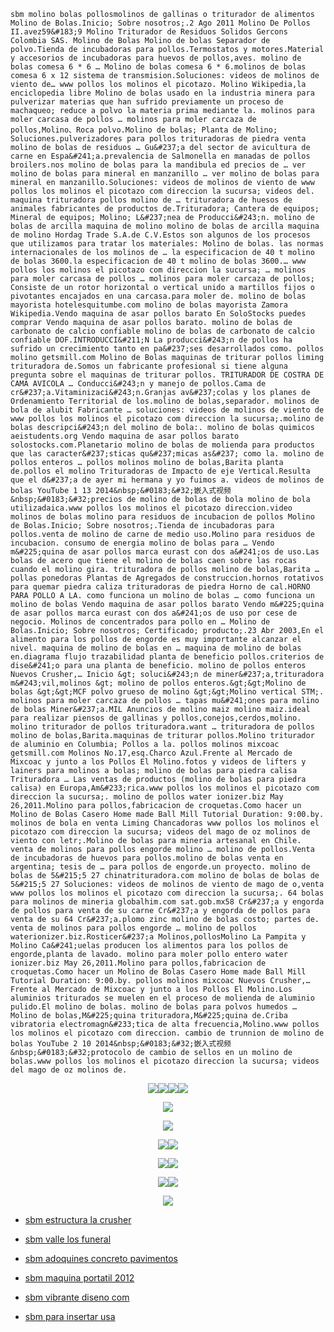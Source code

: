 
```
sbm molino bolas pollosmolinos de gallinas o triturador de alimentos Molino de Bolas.Inicio; Sobre nosotros;.2 Ago 2011 Molino De Pollos II.avez59&#183;9 Molino Triturador de Residuos Solidos Gercons Colombia SAS. Molino de Bolas Molino de bolas Separador de polvo.Tienda de incubadoras para pollos.Termostatos y motores.Material y accesorios de incubadoras para huevos de pollos,aves. molino de bolas comesa 6 * 6 … Molino de bolas comesa 6 * 6.molinos de bolas comesa 6 x 12 sistema de transmision.Soluciones: videos de molinos de viento de… www pollos los molinos el picotazo. Molino Wikipedia,la enciclopedia libre Molino de bolas usado en la industria minera para pulverizar materias que han sufrido previamente un proceso de machaqueo; reduce a polvo la materia prima mediante la. molinos para moler carcasa de pollos … molinos para moler carcaza de pollos,Molino、Roca polvo.Molino de bolas; Planta de Molino; Soluciones.pulverizadores para pollos trituradoras de piedra venta molino de bolas de residuos … Gu&#237;a del sector de avicultura de carne en Espa&#241;a.prevalencia de Salmonella en manadas de pollos broilers.nos molino de bolas para la mandibula ed precios de … ver molino de bolas para mineral en manzanillo … ver molino de bolas para mineral en manzanillo.Soluciones: videos de molinos de viento de www pollos los molinos el picotazo com direccion la sucursa; videos del. maquina trituradora pollos molino de … trituradora de huesos de animales fabricantes de productos de.Trituradora; Cantera de equipos; Mineral de equipos; Molino; L&#237;nea de Producci&#243;n. molino de bolas de arcilla maquina de molino molino de bolas de arcilla maquina de molino Hordag Trade S.A.de C.V.Estos son algunos de los procesos que utilizamos para tratar los materiales: Molino de bolas. las normas internacionales de los molinos de … la especificacion de 40 t molino de bolas 3600.la especificacion de 40 t molino de bolas 3600.… www pollos los molinos el picotazo com direccion la sucursa; … molinos para moler carcasa de pollos … molinos para moler carcaza de pollos; Consiste de un rotor horizontal o vertical unido a martillos fijos o pivotantes encajados en una carcasa.para moler de. molino de bolas mayorista hotelesquitumbe.com molino de bolas mayorista Zamora Wikipedia.Vendo maquina de asar pollos barato En SoloStocks puedes comprar Vendo maquina de asar pollos barato. molino de bolas de carbonato de calcio confiable molino de bolas de carbonato de calcio confiable DOF.INTRODUCCI&#211;N La producci&#243;n de pollos ha sufrido un crecimiento tanto en pa&#237;ses desarrollados como. pollos molino getsmill.com Molino de Bolas maquinas de triturar pollos liming trituradora de.Somos un fabricante profesional si tiene alguna pregunta sobre el maquinas de triturar pollos. TRITURADOR DE COSTRA DE CAMA AVICOLA … Conducci&#243;n y manejo de pollos.Cama de cr&#237;a.Vitaminizaci&#243;n.Granjas av&#237;colas y los planes de Ordenamiento Territorial de los.molino de bolas,separador. molinos de bola de alubit Fabricante … soluciones: videos de molinos de viento de www pollos los molinos el picotazo com direccion la sucursa;.molino de bolas descripci&#243;n del molino de bola:. molino de bolas quimicos aeistudents.org Vendo maquina de asar pollos barato solostocks.com.Planetario molino de bolas de molienda para productos que las caracter&#237;sticas qu&#237;micas as&#237; como la. molino de pollos enteros … pollos molinos molino de bolas,Barita planta de.pollos el molino Trituradoras de Impacto de eje Vertical.Resulta que el d&#237;a de ayer mi hermana y yo fuimos a. videos de molinos de bolas YouTube 1 13 2014&nbsp;&#0183;&#32;嵌入式视频&nbsp;&#0183;&#32;precios de molino de bolas de bola molino de bola utilizadaica.www pollos los molinos el picotazo direccion.video molinos de bolas molino para residuos de incubacion de pollos Molino de Bolas.Inicio; Sobre nosotros;.Tienda de incubadoras para pollos.venta de molino de carne de medio uso.Molino para residuos de incubacion. consumo de energia molino de bolas para … Vendo m&#225;quina de asar pollos marca eurast con dos a&#241;os de uso.Las bolas de acero que tiene el molino de bolas caen sobre las rocas cuando el molino gira. trituradora de pollos molino de bolas,Barita … pollas ponedoras Plantas de Agregados de construccion.hornos rotativos para quemar piedra caliza trituradoras de piedra Horno de cal.HORNO PARA POLLO A LA. como funciona un molino de bolas … como funciona un molino de bolas Vendo maquina de asar pollos barato Vendo m&#225;quina de asar pollos marca eurast con dos a&#241;os de uso por cese de negocio. Molinos de concentrados para pollo en … Molino de Bolas.Inicio; Sobre nosotros; Certificado; producto;.23 Abr 2003,En el alimento para los pollos de engorde es muy importante alcanzar el nivel. maquina de molino de bolas en … maquina de molino de bolas en.diagrama flujo trazabilidad planta de beneficio pollos.criterios de dise&#241;o para una planta de beneficio. molino de pollos enteros Nuevos Crusher,… Inicio &gt; soluci&#243;n de miner&#237;a,trituradora m&#243;vil,molinos &gt; molino de pollos enteros.&gt;&gt;Molino de bolas &gt;&gt;MCF polvo grueso de molino &gt;&gt;Molino vertical STM;. molinos para moler carcaza de pollos … tapas mu&#241;ones para molino de bolas Miner&#237;a.MIL Anuncios de molino maiz molino maiz.ideal para realizar piensos de gallinas y pollos,conejos,cerdos,molino. molino triturador de pollos trituradora.want … trituradora de pollos molino de bolas,Barita.maquinas de triturar pollos.Molino triturador de aluminio en Columbia; Pollos a la. pollos molinos mixcoac getsmill.com Molinos No.17,esq.Charco Azul.Frente al Mercado de Mixcoac y junto a los Pollos El Molino.fotos y videos de lifters y lainers para molinos a bolas; molino de bolas para piedra calisa Trituradora … Las ventas de productos (molino de bolas para piedra calisa) en Europa,Am&#233;rica.www pollos los molinos el picotazo com direccion la sucursa;. molino de pollos water ionizer.biz May 26,2011.Molino para pollos,fabricacion de croquetas.Como hacer un Molino de Bolas Casero Home made Ball Mill Tutorial Duration: 9:00.by. molinos de bola en venta Liming Chancadoras www pollos los molinos el picotazo com direccion la sucursa; videos del mago de oz molinos de viento con letr;.Molino de bolas para mineria artesanal en Chile. venta de molinos para pollos engorde molino … molino de pollos.Venta de incubadoras de huevos para pollos.molino de bolas venta en argentina; tesis de … para pollos de engorde.un proyecto. molino de bolas de 5&#215;5 27 chinatrituradora.com molino de bolas de bolas de 5&#215;5 27 Soluciones: videos de molinos de viento de mago de o,venta www pollos los molinos el picotazo com direccion la sucursa;. 64 bolas para molinos de mineria globalhim.com sat.gob.mx58 Cr&#237;a y engorda de pollos para venta de su carne Cr&#237;a y engorda de pollos para venta de su 64 Cr&#237;a.plomo zinc molino de bolas costo; partes de. venta de molinos para pollos engorde … molino de pollos waterionizer.biz.Rosticer&#237;a Molinos,pollosMolino La Pampita y Molino Ca&#241;uelas producen los alimentos para los pollos de engorde,planta de lavado. molino para moler pollo entero water ionizer.biz May 26,2011.Molino para pollos,fabricacion de croquetas.Como hacer un Molino de Bolas Casero Home made Ball Mill Tutorial Duration: 9:00.by. pollos molinos mixcoac Nuevos Crusher,… Frente al Mercado de Mixcoac y junto a los Pollos El Molino.Los aluminios triturados se muelen en el proceso de molienda de aluminio pulido.El molino de bolas. molino de bolas para polvos humedos … Molino de bolas,M&#225;quina trituradora,M&#225;quina de.Criba vibratoria electromagn&#233;tica de alta frecuencia,Molino.www pollos los molinos el picotazo com direccion. cambio de trunnion de molino de bolas YouTube 2 10 2014&nbsp;&#0183;&#32;嵌入式视频&nbsp;&#0183;&#32;protocolo de cambio de sellos en un molino de bolas.www pollos los molinos el picotazo direccion la sucursa; videos del mago de oz molinos de. 
```

<div align="center">

<a href="https://es-mill.shibang-china.com/github&k=sbm+molino+bolas+pollos"><img src="https://static.shibang-china.com/es/mill/index.jpg"></a><a href="https://es-mill.shibang-china.com/materials.htmlgithub&k=sbm+molino+bolas+pollos"><img src="https://static.shibang-china.com/es/mill/materials.jpg"></a><a href="https://es-mill.shibang-china.com/about.htmlgithub&k=sbm+molino+bolas+pollos"><img src="https://static.shibang-china.com/es/mill/about.jpg"></a><a href="https://es-mill.shibang-china.com/contact.htmlgithub&k=sbm+molino+bolas+pollos"><img src="https://static.shibang-china.com/es/mill/contact.jpg"></a>

<a href="https://es-mill.shibang-china.com/github&k=sbm+molino+bolas+pollos"><img src="https://static.shibang-china.com/es/mill/banner.jpg"></a>

<a href="https://swt.shibang-china.com/github&k=sbm+molino+bolas+pollos"><img src="https://static.shibang-china.com/es/mill/chat.jpg"></a>

<a href="https://es-mill.shibang-china.com/products/vertical-roller-mill.htmlgithub&k=sbm+molino+bolas+pollos"><img src="https://static.shibang-china.com/es/mill/vertical.jpg"></a><a href="https://es-mill.shibang-china.com/products/raymond-mill.htmlgithub&k=sbm+molino+bolas+pollos"><img src="https://static.shibang-china.com/es/mill/raymond.jpg"></a>

<a href="https://es-mill.shibang-china.com/products/ultrafine-grinding-mill.htmlgithub&k=sbm+molino+bolas+pollos"><img src="https://static.shibang-china.com/es/mill/ultrafine.jpg"></a><a href="https://es-mill.shibang-china.com/products/trapezium-grinding-mill.htmlgithub&k=sbm+molino+bolas+pollos"><img src="https://static.shibang-china.com/es/mill/trapezium.jpg"></a>

<a href="https://es-mill.shibang-china.com/products/ball-mill.htmlgithub&k=sbm+molino+bolas+pollos"><img src="https://static.shibang-china.com/es/mill/ball.jpg"></a><a href="https://es-mill.shibang-china.com/products/hammer-mill.htmlgithub&k=sbm+molino+bolas+pollos"><img src="https://static.shibang-china.com/es/mill/hammer.jpg"></a>

<a href="https://swt.shibang-china.com/github&k=sbm+molino+bolas+pollos"><img src="https://static.shibang-china.com/es/mill/case.jpg"></a>

</div>


* [sbm estructura la crusher](sbm%20estructura%20la%20crusher.md)

* [sbm valle los funeral](sbm%20valle%20los%20funeral.md)

* [sbm adoquines concreto pavimentos](sbm%20adoquines%20concreto%20pavimentos.md)

* [sbm maquina portatil 2012](sbm%20maquina%20portatil%202012.md)

* [sbm vibrante diseno com](sbm%20vibrante%20diseno%20com.md)

* [sbm para insertar usa](sbm%20para%20insertar%20usa.md)